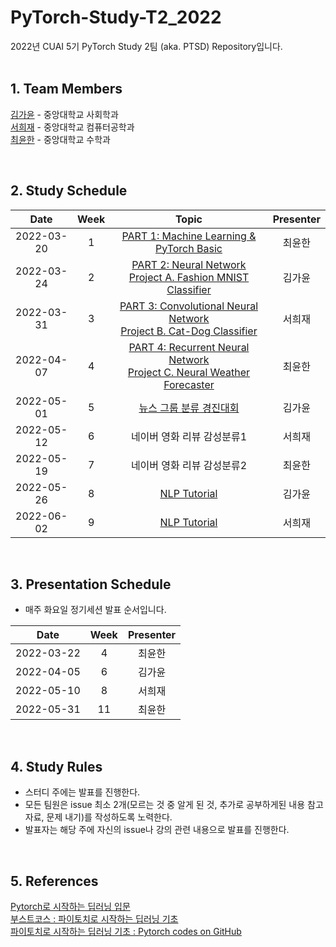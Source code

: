 # PyTorch-Study-T2_2022
2022년 CUAI 5기 PyTorch Study 2팀 (aka. PTSD) Repository입니다.  
</br>
## 1. Team Members
[김가윤](https://github.com/gayoooon1) - 중앙대학교 사회학과   
[서희재](https://github.com/linkyouhj) - 중앙대학교 컴퓨터공학과   
[최윤한](https://github.com/unanchoi) - 중앙대학교 수학과      

</br>
   
## 2. Study Schedule   

| Date | Week | Topic | Presenter |
|:----------------------------------------:|:------:|:----------------------------------------:|:------:|
| 2022-03-20  | 1 | [PART 1: Machine Learning & PyTorch Basic](https://www.boostcourse.org/ai214/lecture/42282?isDesc=false)  | 최윤한| 
| 2022-03-24  | 2 |  [PART 2: Neural Network](https://www.boostcourse.org/ai214/lecture/43757?isDesc=false)</br> [Project A. Fashion MNIST Classifier](https://www.boostcourse.org/ai214/project/148/content/122?isDesc=false#summary)  |김가윤 | 
| 2022-03-31  | 3 |  [PART 3: Convolutional Neural Network](https://www.boostcourse.org/ai214/joinLectures/24017?isDesc=false)</br>[Project B. Cat-Dog Classifier](https://www.boostcourse.org/ai214/joinLectures/24381?isDesc=false)  | 서희재| 
| 2022-04-07  | 4 | [PART 4: Recurrent Neural Network](https://www.boostcourse.org/ai214/joinLectures/24018?isDesc=false)</br>[Project C. Neural Weather Forecaster](https://www.boostcourse.org/ai214/project/178/content/138?isDesc=false#summary)  | 최윤한| 
| 2022-05-01  | 5 | [뉴스 그룹 분류 경진대회](https://dacon.io/competitions/official/235884/overview/description)   | 김가윤| 
| 2022-05-12  | 6 | 네이버 영화 리뷰 감성분류1  | 서희재| 
| 2022-05-19  | 7 | 네이버 영화 리뷰 감성분류2 | 최윤한| 
| 2022-05-26  | 8 | [NLP Tutorial](https://github.com/graykode/nlp-tutorial)  | 김가윤| 
| 2022-06-02  | 9 |   [NLP Tutorial](https://github.com/graykode/nlp-tutorial)  | 서희재|  
</br>


## 3. Presentation Schedule   
* 매주 화요일 정기세션 발표 순서입니다.   

| Date | Week | Presenter |
|:----------------------------------------:|:------:|:----------:|
|2022-03-22|4|최윤한|
|2022-04-05|6|김가윤|
|2022-05-10|8|서희재|
|2022-05-31|11|최윤한|  


</br>  

## 4. Study Rules   

* 스터디 주에는 발표를 진행한다.   
* 모든 팀원은 issue 최소 2개(모르는 것 중 알게 된 것, 추가로 공부하게된 내용 참고자료, 문제 내기)를 작성하도록 노력한다.
* 발표자는 해당 주에 자신의 issue나 강의 관련 내용으로 발표를 진행한다.   


</br>   

## 5. References     
[Pytorch로 시작하는 딥러닝 입문](https://wikidocs.net/53560)   
[부스트코스 : 파이토치로 시작하는 딥러닝 기초](https://www.boostcourse.org/ai214/joinLectures/25076)   
[파이토치로 시작하는 딥러닝 기초 : Pytorch codes on GitHub](https://github.com/deeplearningzerotoall/PyTorch)

